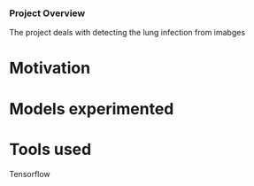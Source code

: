 ### Project Overview

The project deals with detecting the lung infection from imabges



# Motivation



# Models experimented




# Tools used
Tensorflow
